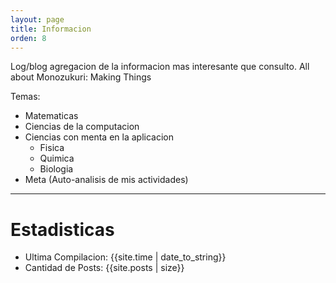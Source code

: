 ```yaml
---
layout: page
title: Informacion
orden: 8
---
```


<div class="message">
Log/blog agregacion de la informacion mas interesante que consulto.
All about Monozukuri: Making Things
 </div>

Temas:

- Matematicas
- Ciencias de la computacion
- Ciencias con menta en la aplicacion
  - Fisica
  - Quimica
  - Biologia
- Meta (Auto-analisis de mis actividades)

---

# Estadisticas
- Ultima Compilacion: {{site.time | date_to_string}} <br/>
- Cantidad de Posts: {{site.posts | size}}